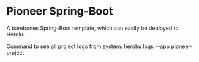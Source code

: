# Pioneer Spring-Boot

A barebones Spring-Boot template, which can easily be deployed to Heroku.

Command to see all project logs from system:
  heroku logs --app pioneer-project